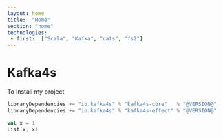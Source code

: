 ```yaml
---
layout: home
title:  "Home"
section: "home"
technologies:
 - first:  ["Scala", "Kafka", "cats", "fs2"]
---
```

# Kafka4s

To install my project

```scala
libraryDependencies += "io.kafka4s" % "kafka4s-core"   % "@VERSION@"
libraryDependencies += "io.kafka4s" % "kafka4s-effect" % "@VERSION@"
```

```scala mdoc
val x = 1
List(x, x)
```
